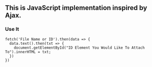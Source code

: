 <h2>This is JavaScript implementation inspired by Ajax.</h2>

<h3>Use It</h3>

```
fetch('File Name or ID').then(data => {
  data.text().then(txt => {
    document.getElementById("ID Element You Would Like To Attach To").innerHTML = txt;
  })
})
```
